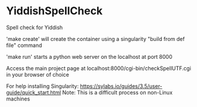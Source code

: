# YiddishSpellCheck

Spell check for Yiddish

'make create' will create the container using a singularity "build from def file" command

'make run' starts a python web server on the localhost at port 8000

Access the main project page at localhost:8000/cgi-bin/checkSpellUTF.cgi in your browser of choice

For help installing Singularity:
  https://sylabs.io/guides/3.5/user-guide/quick_start.html
Note: This is a difficult process on non-Linux machines
